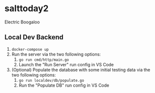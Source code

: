 # salttoday2
Electric Boogaloo

## Local Dev Backend

1. `docker-compose up`
2. Run the server via the two following options:
   1. `go run cmd/http/main.go`
   2. Launch the "Run Server" run config in VS Code
3. (Optional) Populate the database with some initial testing data via the two following options:
   1. `go run localdev/db/populate.go`
   2. Run the "Populate DB" run config in VS Code

